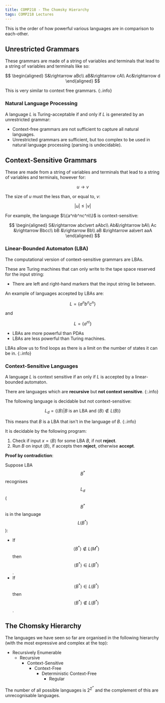 ```yaml
---
title: COMP218 - The Chomsky Hierarchy
tags: COMP218 Lectures
---
```

This is the order of how powerful various languages are in comparison to each-other.

## Unrestricted Grammars
These grammars are made of a string of variables and terminals that lead to a string of variables and terminals like so:

$$
\begin{aligned}
S&\rightarrow aBc\\
aB&\rightarrow cA\\
Ac&\rightarrow d
\end{aligned}
$$

This is very similar to context free grammars.
{:.info}


### Natural Language Processing
A language $L$ is Turing-acceptable if and only if $L$ is generated by an unrestricted grammar:

* Context-free grammars are not sufficient to capture all natural languages.
* Unrestricted grammars are sufficient, but too complex to be used in natural language processing (parsing is undecidable).

## Context-Sensitive Grammars
These are made from a string of variables and terminals that lead to a string of variables and terminals, however for:

$$
u\rightarrow v
$$

The size of $u$ must the less than, or equal to, $v$:

$$
\lvert u\rvert\leq\lvert v\rvert
$$

For example, the language $\\{a^nb^nc^n\\}$ is context-sensitive:

$$
\begin{aligned}
S&\rightarrow abc\vert aAbc\\
Ab&\rightarrow bA\\
Ac &\rightarrow Bbcc\\
bB &\rightarrow Bb\\
aB &\rightarrow aa\vert aaA
\end{aligned}
$$

### Linear-Bounded Automaton (LBA)
The computational version of context-sensitive grammars are LBAs.

These are Turing machines that can only write to the tape space reserved for the input string:

* There are left and right-hand markers that the input string lie between.

An example of languages accepted by LBAs are:

$$
L=\{a^nb^nc^n\}
$$

and 

$$
L=\{a^{n!}\}
$$

* LBAs are more powerful than PDAs
* LBAs are less powerful than Turing machines.

LBAs allow us to find loops as there is a limit on the number of states it can be in.
{:.info}


### Context-Sensitive Languages
A language $L$ is context sensitive if an only if $L$ is accepted by a linear-bounded automaton.

There are languages which are **recursive** but **not context sensitive**.
{:.info}

The following language is decidable but not context-sensitive:

$$
L_d=\{\langle B\rangle\vert B \text{ is an LBA and }\langle B\rangle \notin L(B)\}
$$

This means that $B$ is a LBA that isn't in the language of $B$.
{:.info}

It is decidable by the following program:

1. Check if input $x=\langle B\rangle$ for some LBA $B$, if not **reject**.
1. Run $B$ on input $\langle B\rangle$, if accepts then **reject**, otherwise **accept**.


**Proof by contradiction**:

Suppose LBA $$B^*$$ recognises $$L_d$$ ($$B^*$$ is in the language $$L(B^*)$$):

* If $$\langle B^*\rangle\notin L(M^*)$$ then $$\langle B^*\rangle\in L(B^*)$$.
* If $$\langle B^*\rangle\in L(B^*)$$ then $$\langle B^*\rangle\notin L(B^*)$$.

## The Chomsky Hierarchy
The languages we have seen so far are organised in the following hierarchy (with the most expressive and complex at the top):

* Recursively Enumerable
	* Recursive
		* Context-Sensitive
			* Context-Free
				* Deterministic Context-Free
					* Regular

The number of all possible languages is $2^{\Sigma^*}$ and the complement of this are unrecognisable languages.